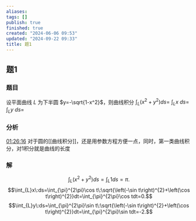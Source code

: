 ```yaml
---
aliases: 
tags: []
publish: true
finished: true
created: "2024-06-06 09:53"
updated: "2024-09-22 09:33"
title: 题1
---
```

## 题1
### 题目
设平面曲线 $L$ 为下半圆 $y=-\sqrt{1-x^2}$，则曲线积分
$\int_L(x^2+y^2)ds=$
$\int_Lx\:ds=$ 
$\int_Ly\:ds=$
### 分析
[01:26:16](https://www.youtube.com/watch?v=43q5h-JuFwc&t=5176#t=1:26:16.47) 
对于圆的[[曲线积分]]，还是用参数方程方便一点，同时，第一类曲线积分，对1积分就是曲线的长度
### 解
$$\int_{L}\left(x^{2}+y^{2}\right)ds=\int_{L}1ds=\pi.$$ 
$$\int_{L}x\:ds=\int_{\pi}^{2\pi}\cos t\:\sqrt{\left(-\sin t\right)^{2}+\left(\cos t\right)^{2}}dt=\int_{\pi}^{2\pi}\cos tdt=0.$$ 
$$\int_{L}y\:ds=\int_{\pi}^{2\pi}\sin t\:\sqrt{\left(-\sin t\right)^{2}+\left(\cos t\right)^{2}}dt=\int_{\pi}^{2\pi}\sin tdt=-2.$$
